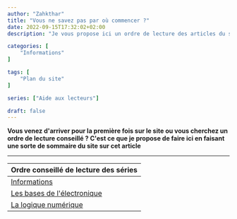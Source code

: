 ```yaml
---
author: "Zahkthar"
title: "Vous ne savez pas par où commencer ?"
date: 2022-09-15T17:32:02+02:00
description: "Je vous propose ici un ordre de lecture des articles du site"

categories: [
    "Informations"
]

tags: [
    "Plan du site"
]

series: ["Aide aux lecteurs"]

draft: false
---
```


**Vous venez d'arriver pour la première fois sur le site ou vous cherchez un ordre de lecture conseillé ? C'est ce que je propose de faire ici en faisant une sorte de sommaire du site sur cet article**

---

| Ordre conseillé de lecture des séries                              |
|--------------------------------------------------------------------|
| [Informations](/series/aide-aux-lecteurs/)                         |
| [Les bases de l'électronique](/series/les-bases-de-lélectronique/) |
| [La logique numérique](/series/la-logique-numérique/)              |

&nbsp;